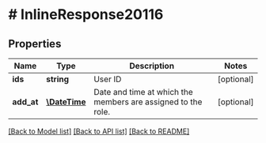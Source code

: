 # # InlineResponse20116

## Properties

Name | Type | Description | Notes
------------ | ------------- | ------------- | -------------
**ids** | **string** | User ID | [optional] 
**add_at** | [**\DateTime**](\DateTime.md) | Date and time at which the members are assigned to the role. | [optional] 

[[Back to Model list]](../../README.md#documentation-for-models) [[Back to API list]](../../README.md#documentation-for-api-endpoints) [[Back to README]](../../README.md)


